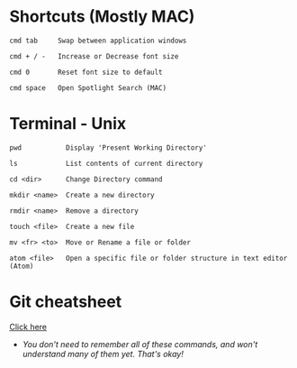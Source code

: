 # Shortcuts (Mostly MAC)
    cmd tab     Swap between application windows

    cmd + / -   Increase or Decrease font size

    cmd 0       Reset font size to default

    cmd space   Open Spotlight Search (MAC)


# Terminal - Unix
    pwd           Display 'Present Working Directory'

    ls            List contents of current directory

    cd <dir>      Change Directory command

    mkdir <name>  Create a new directory

    rmdir <name>  Remove a directory

    touch <file>  Create a new file

    mv <fr> <to>  Move or Rename a file or folder

    atom <file>   Open a specific file or folder structure in text editor (Atom)

# Git cheatsheet
[Click here](http://www.cheat-sheets.org/saved-copy/git-cheat-sheet.pdf)
  * *You don't need to remember all of these commands, and won't understand many of them yet. That's okay!*
